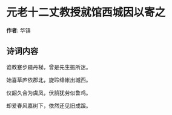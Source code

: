 # 元老十二丈教授就馆西城因以寄之

**作者**: 华镇

## 诗词内容

谁教蹇步蹑丹梯，曾是先生振所迷。

始喜草庐依郡北，旋聆绛帐出城西。

仪韶久合为虞凤，伏鹄犹劳似鲁鸡。

却爱春风嘉树下，依然还见旧成蹊。

